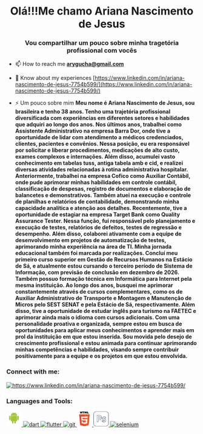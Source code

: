 <h1 align="center">Olá!!!Me chamo Ariana Nascimento de Jesus</h1>
<h3 align="center">Vou compartilhar um pouco sobre minha tragetória profissional com vocês</h3>

- 📫 How to reach me **arygucha@gmail.com**

- 📄 Know about my experiences [https://www.linkedin.com/in/ariana-nascimento-de-jesus-7754b599/](https://www.linkedin.com/in/ariana-nascimento-de-jesus-7754b599/)

- ⚡ Um pouco sobre mim **Meu nome é Ariana Nascimento de Jesus, sou brasileira e tenho 38 anos. Tenho uma trajetória profissional diversificada com experiências em diferentes setores e habilidades que adquiri ao longo dos anos. Nos últimos anos, trabalhei como Assistente Administrativo na empresa Barra Dor, onde tive a oportunidade de lidar com atendimento a médicos credenciados, clientes, pacientes e convênios. Nessa posição, eu era responsável por solicitar e liberar procedimentos, medicações de alto custo, exames complexos e internações. Além disso, acumulei vasto conhecimento em tabelas tuss, antiga tabela amb e cid, e realizei diversas atividades relacionadas à rotina administrativa hospitalar. Anteriormente, trabalhei na empresa Cofico como Auxiliar Contábil, onde pude aprimorar minhas habilidades em controle contábil, classificação de despesas, registro de documentos e elaboração de balancetes e demonstrativos. Também atuei na execução e controle de planilhas e relatórios de contabilidade, demonstrando minha capacidade analítica e atenção aos detalhes. Recentemente, tive a oportunidade de estagiar na empresa Target Bank como Quality Assurance Tester. Nessa função, fui responsável pelo planejamento e execução de testes, relatórios de defeitos, testes de regressão e desempenho. Além disso, colaborei ativamente com a equipe de desenvolvimento em projetos de automatização de testes, aprimorando minha experiência na área de TI. Minha jornada educacional também foi marcada por realizações. Concluí meu primeiro curso superior em Gestão de Recursos Humanos na Estácio de Sá, e atualmente estou cursando o terceiro período de Sistema de Informação, com previsão de conclusão em dezembro de 2026. Também possuo formação técnica em Informática para Internet pela mesma instituição. Ao longo dos anos, busquei me aprimorar constantemente através de cursos complementares, como os de Auxiliar Administrativo de Transporte e Montagem e Manutenção de Micros pelo SEST SENAT e pela Estácio de Sá, respectivamente. Além disso, tive a oportunidade de estudar inglês para turismo na FAETEC e aprimorar ainda mais o idioma com cursos adicionais. Com uma personalidade proativa e organizada, sempre estou em busca de oportunidades para aplicar meus conhecimentos e aprender mais em prol da instituição em que estou inserida. Sou movida pelo desejo de crescimento profissional e estou animada para continuar aprimorando minhas competências e habilidades, visando sempre contribuir positivamente para a equipe e os projetos em que estou envolvida.**

<h3 align="left">Connect with me:</h3>
<p align="left">
<a href="https://linkedin.com/in/https://www.linkedin.com/in/ariana-nascimento-de-jesus-7754b599/" target="blank"><img align="center" src="https://raw.githubusercontent.com/rahuldkjain/github-profile-readme-generator/master/src/images/icons/Social/linked-in-alt.svg" alt="https://www.linkedin.com/in/ariana-nascimento-de-jesus-7754b599/" height="30" width="40" /></a>
</p>

<h3 align="left">Languages and Tools:</h3>
<p align="left"> <a href="https://developer.android.com" target="_blank" rel="noreferrer"> <img src="https://raw.githubusercontent.com/devicons/devicon/master/icons/android/android-original-wordmark.svg" alt="android" width="40" height="40"/> </a> <a href="https://dart.dev" target="_blank" rel="noreferrer"> <img src="https://www.vectorlogo.zone/logos/dartlang/dartlang-icon.svg" alt="dart" width="40" height="40"/> </a> <a href="https://flutter.dev" target="_blank" rel="noreferrer"> <img src="https://www.vectorlogo.zone/logos/flutterio/flutterio-icon.svg" alt="flutter" width="40" height="40"/> </a> <a href="https://git-scm.com/" target="_blank" rel="noreferrer"> <img src="https://www.vectorlogo.zone/logos/git-scm/git-scm-icon.svg" alt="git" width="40" height="40"/> </a> <a href="https://www.w3.org/html/" target="_blank" rel="noreferrer"> <img src="https://raw.githubusercontent.com/devicons/devicon/master/icons/html5/html5-original-wordmark.svg" alt="html5" width="40" height="40"/> </a> <a href="https://www.photoshop.com/en" target="_blank" rel="noreferrer"> <img src="https://raw.githubusercontent.com/devicons/devicon/master/icons/photoshop/photoshop-line.svg" alt="photoshop" width="40" height="40"/> </a> <a href="https://www.selenium.dev" target="_blank" rel="noreferrer"> <img src="https://raw.githubusercontent.com/detain/svg-logos/780f25886640cef088af994181646db2f6b1a3f8/svg/selenium-logo.svg" alt="selenium" width="40" height="40"/> </a> </p>

